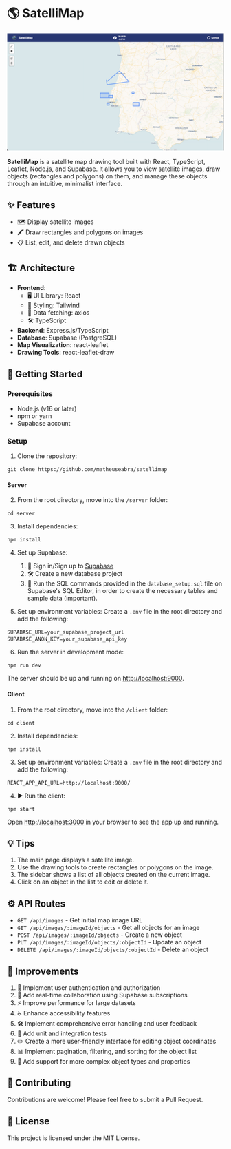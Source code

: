 # 🌎 SatelliMap

![SatelliMap Screenshot](https://raw.githubusercontent.com/matheuseabra/satellimap/main/.docs/satellimap-view.png)

**SatelliMap** is a satellite map drawing tool built with React, TypeScript, Leaflet, Node.js, and Supabase. It allows you to view satellite images, draw objects (rectangles and polygons) on them, and manage these objects through an intuitive, minimalist interface.

## ✨ Features

- 🗺️ Display satellite images
- 🖍️ Draw rectangles and polygons on images
- 📋 List, edit, and delete drawn objects

## 🏗️ Architecture

- **Frontend**: 
    - 🖥️ UI Library: React
    - 🎨 Styling: Tailwind
    - 🔄 Data fetching: axios
    - 🛠️ TypeScript
- **Backend**: Express.js/TypeScript 
- **Database**: Supabase (PostgreSQL)
- **Map Visualization**: react-leaflet
- **Drawing Tools**: react-leaflet-draw

## 🚀 Getting Started

### Prerequisites

- Node.js (v16 or later)
- npm or yarn
- Supabase account

### Setup

1. Clone the repository:
```
git clone https://github.com/matheuseabra/satellimap
```

#### Server
2. From the root directory, move into the `/server` folder:
```
cd server
```

3. Install dependencies:
```
npm install
```

4. Set up Supabase:
    1. 🔑 Sign in/Sign up to [Supabase](https://supabase.com/)
    2. 🛠️ Create a new database project
    3. 📄 Run the SQL commands provided in the `database_setup.sql` file on Supabase's SQL Editor, in order to create the necessary tables and sample data (important).

5. Set up environment variables:
Create a `.env` file in the root directory and add the following:
```
SUPABASE_URL=your_supabase_project_url
SUPABASE_ANON_KEY=your_supabase_api_key
```

6. Run the server in development mode:
```
npm run dev
```

The server should be up and running on [http://localhost:9000](http://localhost:9000).

#### Client
1. From the root directory, move into the `/client` folder:
```
cd client
```

2. Install dependencies:
```
npm install
```

3. Set up environment variables:
Create a `.env` file in the root directory and add the following:
```
REACT_APP_API_URL=http://localhost:9000/
```
4. ▶️ Run the client:
```
npm start
```

Open [http://localhost:3000](http://localhost:3000) in your browser to see the app up and running.

## 💡 Tips

1. The main page displays a satellite image.
2. Use the drawing tools to create rectangles or polygons on the image.
3. The sidebar shows a list of all objects created on the current image.
4. Click on an object in the list to edit or delete it.

## ⚙️ API Routes

- `GET /api/images` - Get initial map image URL
- `GET /api/images/:imageId/objects` - Get all objects for an image
- `POST /api/images/:imageId/objects` - Create a new object
- `PUT /api/images/:imageId/objects/:objectId` - Update an object
- `DELETE /api/images/:imageId/objects/:objectId` - Delete an object

## 🚧 Improvements

1. 🔐 Implement user authentication and authorization
2. 👥 Add real-time collaboration using Supabase subscriptions
3. ⚡ Improve performance for large datasets
4. ♿ Enhance accessibility features
5. 🛠️ Implement comprehensive error handling and user feedback
6. 🧪 Add unit and integration tests
7. ✏️ Create a more user-friendly interface for editing object coordinates
8. 📊 Implement pagination, filtering, and sorting for the object list
9. 🛑 Add support for more complex object types and properties

## 🤝 Contributing

Contributions are welcome! Please feel free to submit a Pull Request.

## 📄 License

This project is licensed under the MIT License.